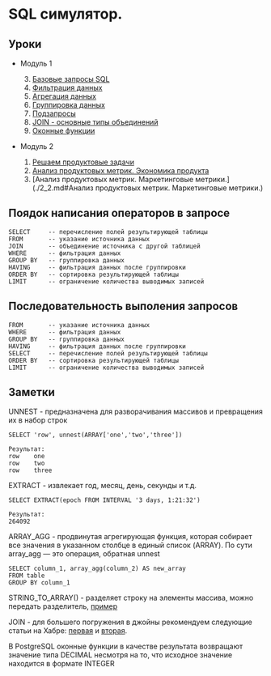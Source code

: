 # SQL симулятор.
## Уроки

- Модуль 1
        
    3. [Базовые запросы SQL](./1_3.md)
    4. [Фильтрация данных](./1_4.md)
    5. [Агрегация данных](./1_5.md)
    6. [Группировка данных](./1_6.md)
    7. [Подзапросы](./1_7.md)
    8. [JOIN - основные типы объединений](./1_8.md)
    10. [Оконные функции](./1_10.md)
- Модуль 2
    1. [Решаем продуктовые задачи](./2_1.md)
    2. [Анализ продуктовых метрик. Экономика продукта](./2_2.md)
    3. [Анализ продуктовых метрик. Маркетинговые метрики.](./2_2.md#Анализ продуктовых метрик. Маркетинговые метрики.)

## Поядок написания операторов в запросе

    SELECT     -- перечисление полей результирующей таблицы
    FROM       -- указание источника данных
    JOIN       -- объединение источника с другой таблицей
    WHERE      -- фильтрация данных
    GROUP BY   -- группировка данных
    HAVING     -- фильтрация данных после группировки
    ORDER BY   -- сортировка результирующей таблицы
    LIMIT      -- ограничение количества выводимых записей

## Последовательность выполения запросов

    FROM       -- указание источника данных
    WHERE      -- фильтрация данных
    GROUP BY   -- группировка данных
    HAVING     -- фильтрация данных после группировки
    SELECT     -- перечисление полей результирующей таблицы
    ORDER BY   -- сортировка результирующей таблицы
    LIMIT      -- ограничение количества выводимых записей

## Заметки
UNNEST - предназначена для разворачивания массивов и превращения их в набор строк

    SELECT 'row', unnest(ARRAY['one','two','three'])
    
    Результат:
    row    one
    row    two
    row    three

EXTRACT - извлекает год, месяц, день, секунды и т.д.

    SELECT EXTRACT(epoch FROM INTERVAL '3 days, 1:21:32')
    
    Результат:
    264092

ARRAY_AGG - продвинутая агрегирующая функция, которая собирает все значения в указанном столбце в единый список (ARRAY). По сути array_agg — это операция, обратная unnest

    SELECT column_1, array_agg(column_2) AS new_array
    FROM table
    GROUP BY column_1

STRING_TO_ARRAY() - разделяет строку на элементы массива, можно передать разделитель, [пример](./1_8.md#задание-20)

JOIN - для большего погружения в джойны рекомендуем следующие статьи на Хабре: [первая](https://habr.com/ru/post/448072/) и [вторая](https://habr.com/ru/post/450528/).

В PostgreSQL оконные функции в качестве результата возвращают значение типа DECIMAL несмотря на то, что исходное значение находится в формате INTEGER
